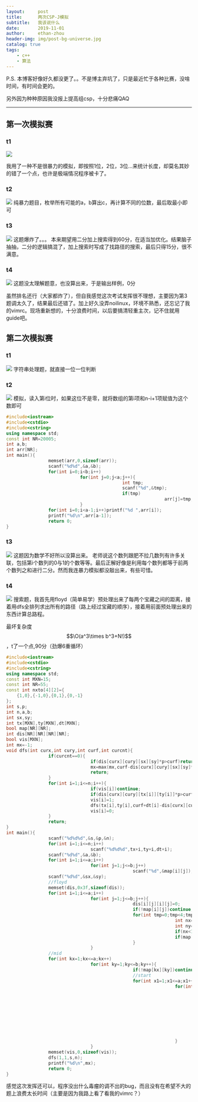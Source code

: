```yaml
---
layout:     post
title:      两次CSP-J模拟
subtitle:   我该说什么
date:       2019-11-01
author:     ethan-zhou
header-img: img/post-bg-universe.jpg
catalog: true
tags:
    - c++
    - 算法
---
```


P.S. 本博客好像好久都没更了。。不是博主弃坑了，只是最近忙于各种比赛，没啥时间，有时间会更的。

另外因为种种原因我没报上提高组csp，十分悲痛QAQ

---

## 第一次模拟赛
### t1

![](https://pic.superbed.cn/item/5dbbeb2fbd461d945ada4108.jpg)

我用了一种不是很暴力的模拟，即按照1位，2位，3位…来统计长度，却莫名其妙的错了一个点，也许是极端情况程序被卡了。
### t2

![](https://pic.superbed.cn/item/5dbbeb2fbd461d945ada4100.jpg)
纯暴力题目，枚举所有可能的a，b算出c，再计算不同的位数，最后取最小即可
### t3

![](https://pic.superbed.cn/item/5dbbeb2fbd461d945ada4102.jpg)
这题爆炸了。。。
本来期望用二分加上搜索得到60分，在适当加优化。结果脑子抽抽，二分的逻辑搞混了，加上搜索时写成了找路径的搜索，最后只得15分，很不满意。
### t4

![](https://pic.superbed.cn/item/5dbbeb2fbd461d945ada4105.jpg)
这题没太理解题意，也没算出来，于是输出样例，0分

虽然排名还行（大家都炸了），但自我感觉这次考试发挥很不理想，主要因为第3题调太久了，结果最后还错了。加上好久没弄noilinux，环境不熟悉，还忘记了我的vimrc。现场重新想的，十分浪费时间，以后要搞清轻重主次，记不住就用guide吧。
## 第二次模拟赛
### t1

![](https://pic.superbed.cn/item/5dbbec64bd461d945ada51e7.jpg)
字符串处理题，就直接一位一位判断
### t2

![](https://pic.superbed.cn/item/5dbbec64bd461d945ada51e9.jpg)
模拟，读入第i位时，如果这位不是零，就将数组的第i项和n-i+1项赋值为这个数即可
```cpp
#include<iostream>
#include<cstdio>
#include<cstring>
using namespace std;
const int NR=20005;
int a,b;
int arr[NR];
int main(){
				memset(arr,0,sizeof(arr));
				scanf("%d%d",&a,&b);
				for(int i=0;i<b;i++)
							for(int j=0;j<a;j++){
											int tmp;
											scanf("%d",&tmp);
											if(tmp)
															arr[j]=tmp,arr[a-j-1]=tmp;
							}
				for(int i=0;i<a-1;i++)printf("%d ",arr[i]);
				printf("%d\n",arr[a-1]);
				return 0;
}
```
### t3

![](https://pic.superbed.cn/item/5dbbec64bd461d945ada51ed.jpg)
这题因为数学不好所以没算出来。
老师说这个数列跟肥不拉几数列有许多关联，包括第i个数列的0与1的个数等等。最后正解好像是利用每个数列都等于前两个数列之和进行二分。然而我连暴力模拟都没敲出来，有些可惜。
### t4

![](https://pic.superbed.cn/item/5dbbec64bd461d945ada51f3.jpg)
搜索题，我首先用floyd（简单易学）预处理出来了每两个宝藏之间的距离，接着用dfs全排列求出所有的路径（路上经过宝藏的顺序），接着用前面预处理出来的东西计算总路程。

最坏复杂度$$\O(a^3\times b^3+N!)$$，t了一个点,90分（劲爆6重循环）
```cpp
#include<iostream>
#include<cstdio>
#include<cstring>
using namespace std;
const int MXN=15;
const int NR=55;
const int nxto[4][2]={
	{1,0},{-1,0},{0,1},{0,-1}
};
int s,p;
int n,a,b;
int sx,sy;
int tx[MXN],ty[MXN],dt[MXN];
bool map[NR][NR];
int dis[NR][NR][NR][NR];
bool vis[MXN];
int mx=-1;
void dfs(int curx,int cury,int curf,int curcnt){
				if(curcnt==0){
								if(dis[curx][cury][sx][sy]*p>curf)return;
								mx=max(mx,curf-dis[curx][cury][sx][sy]*p);
								return;
				}
				for(int i=1;i<=n;i++){
								if(vis[i])continue;
								if(dis[curx][cury][tx[i]][ty[i]]*p>curf)continue;
								vis[i]=1;
								dfs(tx[i],ty[i],curf+dt[i]-dis[curx][cury][tx[i]][ty[i]]*p,curcnt-1);
								vis[i]=0;
				}
				return;
}
int main(){
				scanf("%d%d%d",&s,&p,&n);
				for(int i=1;i<=n;i++)
								scanf("%d%d%d",tx+i,ty+i,dt+i);
				scanf("%d%d",&a,&b);
				for(int i=1;i<=a;i++)
								for(int j=1;j<=b;j++)
												scanf("%d",&map[i][j]);
				scanf("%d%d",&sx,&sy);
				//floyd
				memset(dis,0x3f,sizeof(dis));
				for(int i=1;i<=a;i++)
								for(int j=1;j<=b;j++){
												dis[i][j][i][j]=0;
												if(!map[i][j])continue;
												for(int tmp=0;tmp<4;tmp++){
																int nx=i+nxto[tmp][0];
																int ny=j+nxto[tmp][1];
																if(nx<1 || ny<1 || nx>a || ny>b)continue;
																if(map[nx][ny])dis[i][j][nx][ny]=1;
												}
								}
				//mid
				for(int kx=1;kx<=a;kx++)
								for(int ky=1;ky<=b;ky++){
												if(!map[kx][ky])continue;
												//start
												for(int x1=1;x1<=a;x1++)
																for(int y1=1;y1<=b;y1++){
																				if(!map[x1][y1])continue;
																				//end
																				for(int x2=1;x2<=a;x2++)
																								for(int y2=1;y2<=b;y2++){
																												if(!map[x2][y2])continue;
																												dis[x1][y1][x2][y2]=min(\
																												dis[x1][y1][x2][y2],\
																												dis[x1][y1][kx][ky]+dis[kx][ky][x2][y2]);
																								}
																}
								}
				memset(vis,0,sizeof(vis));
				dfs(1,1,s,n);
				printf("%d\n",mx);
				return 0;
}
```

感觉这次发挥还可以，程序没出什么毒瘤的调不出的bug，而且没有在希望不大的题上浪费太长时间（主要是因为我路上看了看我的vimrc？）
